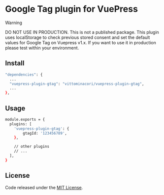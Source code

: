 # Google Tag plugin for VuePress

> [!WARNING]
> DO NOT USE IN PRODUCTION.
> This is not a published package. 
> This plugin uses localStorage to check previous stored consent and set the default values for Google Tag on Vuepress v1.x. 
> If you want to use it in production please test within your environment.

## Install

```bash
"dependencies": {
  ...
  "vuepress-plugin-gtag": "vittominacori/vuepress-plugin-gtag",
  ...
},
```

## Usage

```bash
module.exports = {
  plugins: [
    'vuepress-plugin-gtag': { 
        gtagId: '123456789',
    },

    // other plugins
    // ...
  ],
}
```

## License

Code released under the [MIT License](https://github.com/vittominacori/vuepress-plugin-gtag/blob/master/LICENSE).

